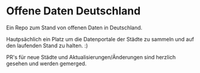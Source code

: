 # Offene Daten Deutschland

Ein Repo zum Stand von offenen Daten in Deutschland.

Hautpsächlich ein Platz um die Datenportale der Städte zu sammeln und auf den laufenden Stand zu halten. :)

PR's für neue Städte und Aktualisierungen/Änderungen sind herzlich gesehen und werden gemerged. 
